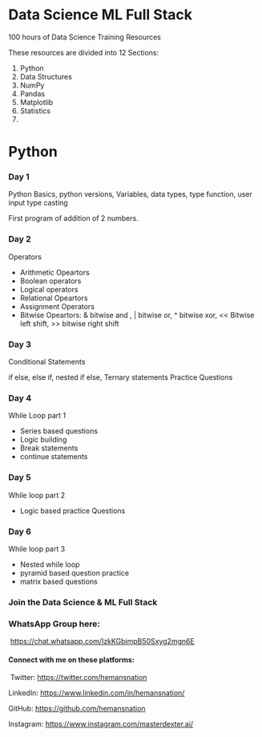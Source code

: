 # Data Science ML Full Stack

100 hours of Data Science Training Resources


These resources are divided into 12 Sections:

1. Python
2. Data Structures
3. NumPy
4. Pandas
5. Matplotlib
6. Statistics
7. 



# Python

### Day 1 

Python Basics, python versions, Variables, data types, type function, user input type casting

First program of addition of 2 numbers.

### Day 2

Operators 

- Arithmetic Opeartors
- Boolean operators
- Logical operators
- Relational Opeartors
- Assignment Operators
- Bitwise Opeartors: &  bitwise and , |  bitwise  or, ^  bitwise  xor,  << Bitwise left shift,   >> bitwise right shift


### Day 3

Conditional Statements

if else, else if, nested if else, Ternary statements
Practice Questions


### Day 4

While Loop part 1

- Series based questions
- Logic building
- Break statements
- continue statements


### Day 5

While loop part 2

- Logic based practice Questions 


### Day 6

While loop part 3

- Nested while loop
- pyramid based question practice
- matrix based questions



### Join‌ ‌the‌ ‌Data‌ ‌Science‌ ‌&‌ ‌ML‌ ‌Full‌ ‌Stack‌‌ ‌
### WhatsApp‌ ‌Group‌ ‌here:‌ ‌
‌
https://chat.whatsapp.com/IzkKGbimpB50Sxyg2mgn6E‌ ‌
‌
‌
#### Connect‌ ‌with‌ ‌me‌ ‌on‌ ‌these‌ ‌platforms:‌ ‌
‌
Twitter:‌ https://twitter.com/hemansnation‌ 

LinkedIn:‌ https://www.linkedin.com/in/hemansnation/‌ ‌

GitHub:‌ https://github.com/hemansnation‌ 

Instagram:‌ https://www.instagram.com/masterdexter.ai/‌ ‌


